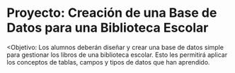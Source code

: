 # Proyecto: Creación de una Base de Datos para una Biblioteca Escolar

<Objetivo:
Los alumnos deberán diseñar y crear una base de datos simple para gestionar los libros de una biblioteca escolar. Esto les permitirá aplicar los conceptos de tablas, campos y tipos de datos que han aprendido.

